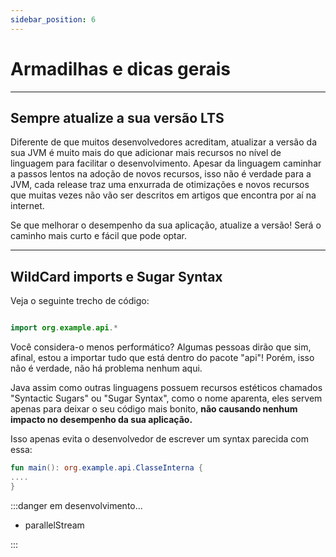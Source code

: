 ```yaml
---
sidebar_position: 6
---
```


# Armadilhas e dicas gerais

---
## Sempre atualize a sua versão LTS

Diferente de que muitos desenvolvedores acreditam, atualizar a versão da sua JVM é muito mais do que adicionar mais recursos
no nível de linguagem para facilitar o desenvolvimento. Apesar da linguagem caminhar a passos lentos na adoção de novos 
recursos, isso não é verdade para a JVM, cada release traz uma enxurrada de otimizações e novos recursos que muitas vezes
não vão ser descritos em artigos que encontra por aí na internet.

Se que melhorar o desempenho da sua aplicação, atualize a versão!
Será o caminho mais curto e fácil que pode optar.

---
## WildCard imports e Sugar Syntax

Veja o seguinte trecho de código:
```kotlin

import org.example.api.*

```

Você considera-o menos performático? Algumas pessoas dirão que sim, afinal, estou a importar tudo que está dentro do pacote
"api"! Porém, isso não é verdade, não há problema nenhum aqui.

Java assim como outras linguagens possuem recursos estéticos chamados "Syntactic Sugars" ou "Sugar Syntax", como o nome
aparenta, eles servem apenas para deixar o seu código mais bonito, **não causando nenhum impacto no desempenho da sua aplicação.**

Isso apenas evita o desenvolvedor de escrever um syntax parecida com essa:
```kotlin
fun main(): org.example.api.ClasseInterna {
....
}
```

:::danger em desenvolvimento...

- parallelStream

:::